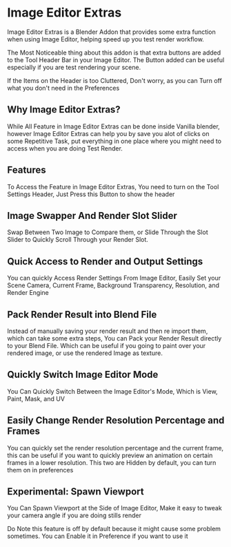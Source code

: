 # Image Editor Extras

Image Editor Extras is a Blender Addon that provides some extra function when using Image Editor, helping speed up you test render workflow. 


The Most Noticeable thing about this addon is that extra buttons are added to the Tool Header Bar in your Image Editor. The Button added can be useful especially if you are test rendering your scene.

If the Items on the Header is too Cluttered, Don't worry, as you can Turn off what you don't need in the Preferences


## Why Image Editor Extras?

While All Feature in Image Editor Extras can be done inside Vanilla blender, however Image Editor Extras can help you by save you alot of clicks on some Repetitive Task, put everything in one place where you might need to access when you are doing Test Render. 

## Features

To Access the Feature in Image Editor Extras, You need to turn on the Tool Settings Header, Just Press this Button to show the header



## Image Swapper And Render Slot Slider

Swap Between Two Image to Compare them, or Slide Through the Slot Slider to Quickly Scroll Through your Render Slot. 


## Quick Access to Render and Output Settings

You can quickly Access Render Settings From Image Editor, Easily Set your Scene Camera, Current Frame, Background Transparency, Resolution, and Render Engine



## Pack Render Result into Blend File

Instead of manually saving your render result and then re import them, which can take some extra steps, You can Pack your Render Result directly to your Blend File. Which can be useful if you going to paint over your rendered image, or use the rendered Image as texture. 


## Quickly Switch Image Editor Mode

You Can Quickly Switch Between the Image Editor's Mode, Which is View, Paint, Mask, and UV 



## Easily Change Render Resolution Percentage and Frames

You can quickly set the render resolution percentage and the current frame, this can be useful if you want to quickly preview an animation on certain frames in a lower resolution. This two are Hidden by default, you can turn them on in preferences



## Experimental: Spawn Viewport

You Can Spawn Viewport at the Side of Image Editor, Make it easy to tweak your camera angle if you are doing stills render

Do Note this feature is off by default because it might cause some problem sometimes. You can Enable it in Preference if you want to use it

